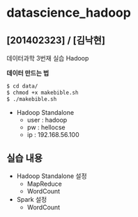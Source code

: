 # datascience_hadoop
## [201402323] / [김낙현]
데이터과학 3번재 실습 Hadoop

**데이터 만드는 법**
```bash
$ cd data/
$ chmod +x makebible.sh
$ ./makebible.sh
```

- Hadoop Standalone
    - user : hadoop
    - pw : hellocse
    - ip : 192.168.56.100

## 실습 내용
- Hadoop Standalone 설정
    - MapReduce
    - WordCount
- Spark 설정
    - WordCount
